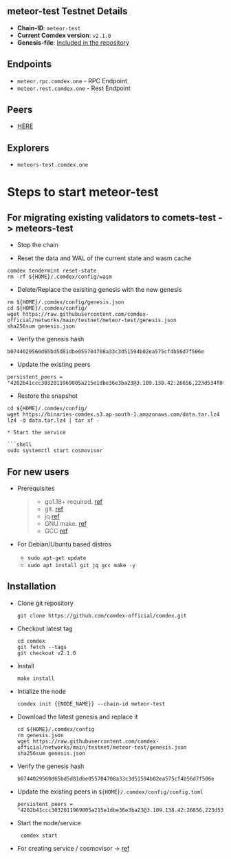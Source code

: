 ## meteor-test Testnet Details

- **Chain-ID**: `meteor-test`
- **Current Comdex version**: `v2.1.0`
- **Genesis-file**: [Included in the repository](genesis.json)

## Endpoints

- `meteor.rpc.comdex.one` - RPC Endpoint
- `meteor.rest.comdex.one` - Rest Endpoint

## Peers

- [HERE](peers.txt)

## Explorers

- `meteors-test.comdex.one`

# Steps to start meteor-test 

## For migrating existing validators to comets-test -> meteors-test

* Stop the chain

* Reset the data and WAL of the current state and wasm cache

```shell
comdex tendermint reset-state 
rm -rf ${HOME}/.comdex/config/wasm
```

* Delete/Replace the exisiting genesis with the new genesis

```shell
rm ${HOME}/.comdex/config/genesis.json 
cd ${HOME}/.comdex/config/
wget https://raw.githubusercontent.com/comdex-official/networks/main/testnet/meteor-test/genesis.json
sha256sum genesis.json
```

* Verify the genesis hash 

```shell
b0744029560d65bd5d81dbe055704708a33c3d51594b02ea575cf4b56d7f506e
```

* Update the existing peers 

```shell
persistent_peers = "4202b41ccc3032011969005a215e1dbe36e3ba23@3.109.138.42:26656,223d534f0fd1daeea3578346ad3e49d9cec973b6@54.204.207.38:26656,efa67d2456e8e22e9b29bd127ed3024cffc7ede1@46.166.163.37:26656,494af55997cbb1df62cff1ed4f35b58c31277f63@46.166.172.230:26656"
```

* Restore the snapshot

```shell
cd ${HOME}/.comdex/config/
wget https://binaries-comdex.s3.ap-south-1.amazonaws.com/data.tar.lz4
lz4 -d data.tar.lz4 | tar xf -

* Start the service

```shell
sudo systemctl start cosmovisor
```

## For new users

* Prerequisites
  > - go1.18+ required. [ref](https://golang.org/doc/install)
  > - git. [ref](https://github.com/git/git)
  > - jq [ref](https://github.com/stedolan/jq)
  > - GNU make. [ref](https://www.gnu.org/software/make/manual/html_node/index.html)
  > - GCC [ref](https://gcc.gnu.org/releases.html)
  
* For Debian/Ubuntu based distros
  - `sudo apt-get update`
  - `sudo apt install git jq gcc make -y`


## Installation

* Clone git repository
  ```shell
  git clone https://github.com/comdex-official/comdex.git
  ```
* Checkout latest tag
  ```shell
  cd comdex
  git fetch --tags
  git checkout v2.1.0
  ```
* Install
  ```shell
  make install
  ```
  
* Intialize the node

  ```shell
  comdex init {{NODE_NAME}} --chain-id meteor-test
  ```
* Download the latest genesis and replace it

  ```shell
  cd ${HOME}/.comdex/config
  rm genesis.json
  wget https://raw.githubusercontent.com/comdex-official/networks/main/testnet/meteor-test/genesis.json
  sha256sum genesis.json
  ```
* Verify the genesis hash 

  ```shell
  b0744029560d65bd5d81dbe055704708a33c3d51594b02ea575cf4b56d7f506e
  ```

* Update the existing peers in `${HOME}/.comdex/config/config.toml`

  ```shell
  persistent_peers = "4202b41ccc3032011969005a215e1dbe36e3ba23@3.109.138.42:26656,223d534f0fd1daeea3578346ad3e49d9cec973b6@54.204.207.38:26656,efa67d2456e8e22e9b29bd127ed3024cffc7ede1@46.166.163.37:26656,494af55997cbb1df62cff1ed4f35b58c31277f63@46.166.172.230:26656"
  ```

* Start the node/service

  ```shell
   comdex start
  ```
  
* For creating service / cosmovisor -> [ref](https://github.com/comdex-official/networks/blob/main/testnet/cosmovisor-setup.md)
  
  



